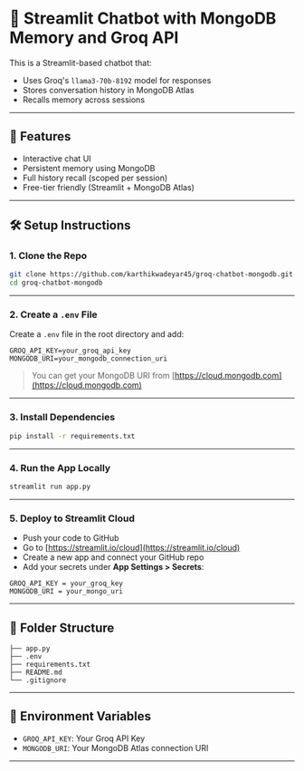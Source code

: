 
# 🧠 Streamlit Chatbot with MongoDB Memory and Groq API

This is a Streamlit-based chatbot that:
- Uses Groq's `llama3-70b-8192` model for responses
- Stores conversation history in MongoDB Atlas
- Recalls memory across sessions

---

## 🚀 Features

- Interactive chat UI
- Persistent memory using MongoDB
- Full history recall (scoped per session)
- Free-tier friendly (Streamlit + MongoDB Atlas)

---

## 🛠️ Setup Instructions

### 1. Clone the Repo

```bash
git clone https://github.com/karthikwadeyar45/groq-chatbot-mongodb.git
cd groq-chatbot-mongodb
```

---

### 2. Create a `.env` File

Create a `.env` file in the root directory and add:

```env
GROQ_API_KEY=your_groq_api_key
MONGODB_URI=your_mongodb_connection_uri
```

> You can get your MongoDB URI from [https://cloud.mongodb.com](https://cloud.mongodb.com)

---

### 3. Install Dependencies

```bash
pip install -r requirements.txt
```

---

### 4. Run the App Locally

```bash
streamlit run app.py
```

---

### 5. Deploy to Streamlit Cloud

- Push your code to GitHub
- Go to [https://streamlit.io/cloud](https://streamlit.io/cloud)
- Create a new app and connect your GitHub repo
- Add your secrets under **App Settings > Secrets**:

```
GROQ_API_KEY = your_groq_key
MONGODB_URI = your_mongo_uri
```

---

## 📁 Folder Structure

```
├── app.py
├── .env
├── requirements.txt
├── README.md
└── .gitignore
```

---

## 🔐 Environment Variables

- `GROQ_API_KEY`: Your Groq API Key
- `MONGODB_URI`: Your MongoDB Atlas connection URI

---